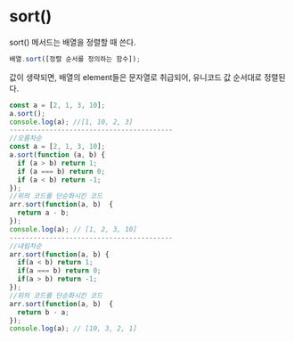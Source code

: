 # sort()

sort() 메서드는 배열을 정렬할 때 쓴다.

```js
배열.sort([정렬 순서를 정의하는 함수]);
```

값이 생략되면, 배열의 element들은 문자열로 취급되어, 유니코드 값 순서대로 정렬된다.

```js
const a = [2, 1, 3, 10];
a.sort();
console.log(a); //[1, 10, 2, 3]
-----------------------------------------
//오름차순
const a = [2, 1, 3, 10];
a.sort(function (a, b) {
  if (a > b) return 1;
  if (a === b) return 0;
  if (a < b) return -1;
});
//위의 코드를 단순화시킨 코드
arr.sort(function(a, b)  {
  return a - b;
});
console.log(a); // [1, 2, 3, 10]
-----------------------------------------
//내림차순
arr.sort(function(a, b) {
  if(a < b) return 1;
  if(a === b) return 0;
  if(a > b) return -1;
});
//위의 코드를 단순화시킨 코드
arr.sort(function(a, b)  {
  return b - a;
});
console.log(a); // [10, 3, 2, 1]
```
